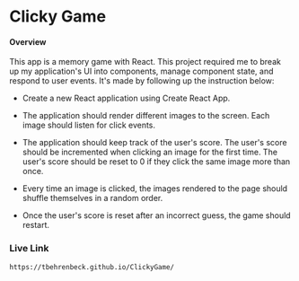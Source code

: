 # Clicky Game

#### Overview

This app is a memory game with React. This project required me to break up my application's UI into components, manage component state, and respond to user events. It's made by following up the instruction below:

- Create a new React application using Create React App.

- The application should render different images to the screen. Each image should listen for click events.

- The application should keep track of the user's score. The user's score should be incremented when clicking an image for the first time. The user's score should be reset to 0 if they click the same image more than once.

- Every time an image is clicked, the images rendered to the page should shuffle themselves in a random order.

- Once the user's score is reset after an incorrect guess, the game should restart.

### Live Link

```
https://tbehrenbeck.github.io/ClickyGame/
```
